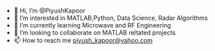 - 👋 Hi, I’m @PiyushKapoor
- 👀 I’m interested in MATLAB,Python, Data Science, Radar Algorithms
- 🌱 I’m currently learning Microwave and RF Engineering
- 💞️ I’m looking to collaborate on MATLAB reltated projects
- 📫 How to reach me piyush_kapoor@yahoo.com

<!---
Peeyushk/Peeyushk is a ✨ special ✨ repository because its `README.md` (this file) appears on your GitHub profile.
You can click the Preview link to take a look at your changes.
--->
